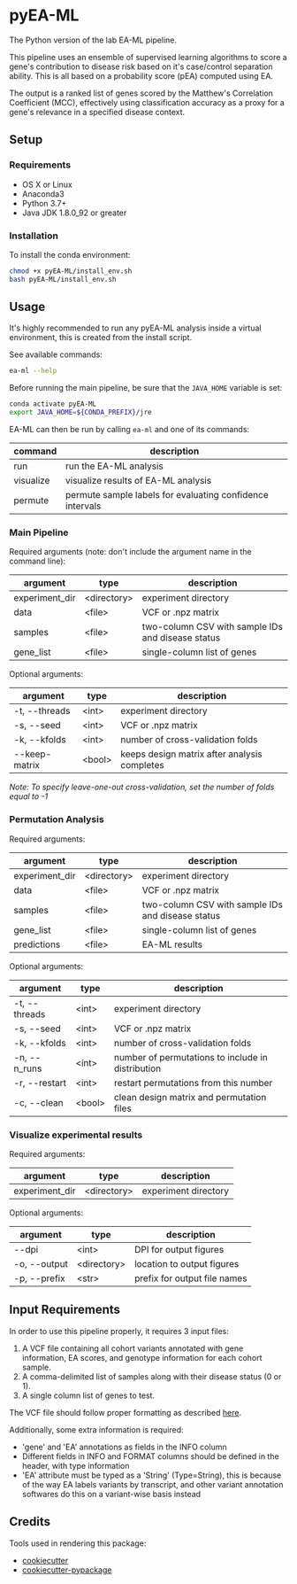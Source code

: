 # pyEA-ML

The Python version of the lab EA-ML pipeline.

This pipeline uses an ensemble of supervised learning algorithms to score a gene's contribution to disease risk based on
it's case/control separation ability. This is all based on a probability score (pEA) computed using EA.

The output is a ranked list of genes scored by the Matthew's Correlation Coefficient (MCC), effectively using
classification accuracy as a proxy for a gene's relevance in a specified disease context.

## Setup

### Requirements

- OS X or Linux
- Anaconda3
- Python 3.7+
- Java JDK 1.8.0_92 or greater

### Installation

To install the conda environment:
```bash
chmod +x pyEA-ML/install_env.sh
bash pyEA-ML/install_env.sh
```

## Usage

It's highly recommended to run any pyEA-ML analysis inside a virtual environment, this is created from the install script.

See available commands:
```bash
ea-ml --help
```

Before running the main pipeline, be sure that the `JAVA_HOME` variable is set:
```bash
conda activate pyEA-ML
export JAVA_HOME=${CONDA_PREFIX}/jre
```

EA-ML can then be run by calling `ea-ml` and one of its commands:

| command     | description                                               |
|-------------|-----------------------------------------------------------|
| run         | run the EA-ML analysis                                    |
| visualize   | visualize results of EA-ML analysis                       |
| permute     | permute sample labels for evaluating confidence intervals |

### Main Pipeline

Required arguments (note: don't include the argument name in the command line):

| argument       | type          | description                                       |
|----------------|---------------|---------------------------------------------------|
| experiment_dir | \<directory\> | experiment directory                              |
| data           | \<file\>      | VCF or .npz matrix                                |
| samples        | \<file\>      | two-column CSV with sample IDs and disease status |
| gene_list      | \<file\>      | single-column list of genes                       |

Optional arguments:

| argument       | type      | description                                       |
|----------------|-----------|---------------------------------------------------|
| -t, --threads  | \<int\>   | experiment directory                              |
| -s, --seed     | \<int\>   | VCF or .npz matrix                                |
| -k, --kfolds   | \<int\>   | number of cross-validation folds                  |
| --keep-matrix  | \<bool\>  | keeps design matrix after analysis completes      |

*Note: To specify leave-one-out cross-validation, set the number of folds equal to -1*

### Permutation Analysis

Required arguments:

| argument       | type          | description                                       |
|----------------|---------------|---------------------------------------------------|
| experiment_dir | \<directory\> | experiment directory                              |
| data           | \<file\>      | VCF or .npz matrix                                |
| samples        | \<file\>      | two-column CSV with sample IDs and disease status |
| gene_list      | \<file\>      | single-column list of genes                       |
| predictions    | \<file\>      | EA-ML results                                     |

Optional arguments:

| argument       | type      | description                                       |
|----------------|-----------|---------------------------------------------------|
| -t, --threads  | \<int\>   | experiment directory                              |
| -s, --seed     | \<int\>   | VCF or .npz matrix                                |
| -k, --kfolds   | \<int\>   | number of cross-validation folds                  |
| -n, --n_runs   | \<int\>   | number of permutations to include in distribution |
| -r, --restart  | \<int\>   | restart permutations from this number             |
| -c, --clean    | \<bool\>  | clean design matrix and permutation files         |

### Visualize experimental results

Required arguments:

| argument       | type          | description          |
|----------------|---------------|----------------------|
| experiment_dir | \<directory\> | experiment directory |

Optional arguments:

| argument       | type          | description                    |
|----------------|---------------|--------------------------------|
| --dpi          | \<int\>       | DPI for output figures         |
| -o, --output   | \<directory\> | location to output figures     |
| -p, --prefix   | \<str\>       | prefix for output file names   |

## Input Requirements

In order to use this pipeline properly, it requires 3 input files:

1. A VCF file containing all cohort variants annotated with gene information, EA scores, and genotype information for
   each cohort sample.
2. A comma-delimited list of samples along with their disease status (0 or 1).
3. A single column list of genes to test.

The VCF file should follow proper formatting as described [here](<https://samtools.github.io/hts-specs/VCFv4.2.pdf>).

Additionally, some extra information is required:

- 'gene' and 'EA' annotations as fields in the INFO column
- Different fields in INFO and FORMAT columns should be defined in the header, with type information
- 'EA' attribute must be typed as a 'String' (Type=String), this is because of the way EA labels variants by transcript,
  and other variant annotation softwares do this on a variant-wise basis instead

## Credits

Tools used in rendering this package:

-  [cookiecutter](https://github.com/audreyr/cookiecutter)
-  [cookiecutter-pypackage](https://github.com/audreyr/cookiecutter-pypackage)
